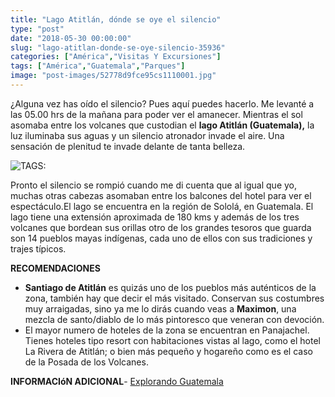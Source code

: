 ```yaml
---
title: "Lago Atitlán, dónde se oye el silencio"
type: "post"
date: "2018-05-30 00:00:00"
slug: "lago-atitlan-donde-se-oye-silencio-35936"
categories: ["América","Visitas Y Excursiones"]
tags: ["América","Guatemala","Parques"]
image: "post-images/52778d9fce95cs1110001.jpg"
---
```


¿Alguna vez has oído el silencio? Pues aquí puedes hacerlo. Me levanté a las 05.00 hrs de la mañana para poder ver el amanecer. Mientras el sol asomaba entre los volcanes que custodian el **lago Atitlán (Guatemala),** la luz iluminaba sus aguas y un silencio atronador invade el aire. Una sensación de plenitud te invade delante de tanta belleza.  
  
![ TAGS:](post-images/52778d9fce95cs1110001.jpg "colores mayas by Luis Roberto Lainez")  
  
Pronto el silencio se rompió cuando me di cuenta que al igual que yo, muchas otras cabezas asomaban entre los balcones del hotel para ver el espectáculo.El lago se encuentra en la región de Sololá, en Guatemala. El lago tiene una extensión aproximada de 180 kms y además de los tres volcanes que bordean sus orillas otro de los grandes tesoros que guarda son 14 pueblos mayas indígenas, cada uno de ellos con sus tradiciones y trajes típicos.  
  
**RECOMENDACIONES**

- **Santiago de Atitlán** es quizás uno de los pueblos más auténticos de la zona, también hay que decir el más visitado. Conservan sus costumbres muy arraigadas, sino ya me lo dirás cuando veas a **Maximon**, una mezcla de santo/diablo de lo más pintoresco que veneran con devoción.
- El mayor numero de hoteles de la zona se encuentran en Panajachel. Tienes hoteles tipo resort con habitaciones vistas al lago, como el hotel La Rivera de Atitlán; o bien más pequeño y hogareño como es el caso de la Posada de los Volcanes.

**INFORMACIóN ADICIONAL**- [ Explorando Guatemala](http://xplorandoguatemala.com/Viajando/07-07-2013-Lugares-turisticos-de-Guatemala.htm)